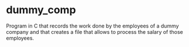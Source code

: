 # dummy_comp
Program in C that records the work done by the employees of a dummy company and that creates a file that allows to process the salary of those employees.
